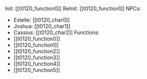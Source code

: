 Init: [[t0120_function0]]
ReInit: [[t0120_function1]]
NPCs:
- Estelle: [[t0120_char0]]
- Joshua: [[t0120_char1]]
- Cassius: [[t0120_char2]]
Functions:
- [[t0120_function0]]
- [[t0120_function1]]
- [[t0120_function2]]
- [[t0120_function3]]
- [[t0120_function4]]
- [[t0120_function5]]

